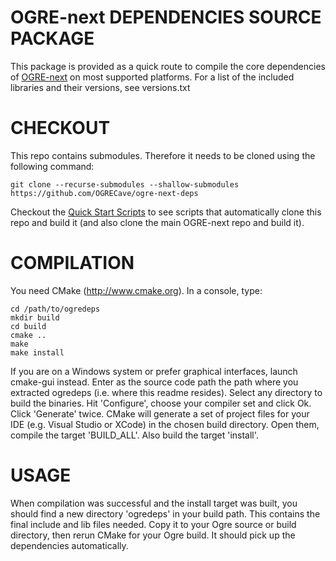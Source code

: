 OGRE-next DEPENDENCIES SOURCE PACKAGE
==================================

This package is provided as a quick route to compile the core
dependencies of [OGRE-next](https://github.com/OGRECave/ogre-next) on most supported
platforms. For a list of the included libraries and their 
versions, see versions.txt

CHECKOUT
========

This repo contains submodules. Therefore it needs to be cloned using the following command:

`git clone --recurse-submodules --shallow-submodules https://github.com/OGRECave/ogre-next-deps`

Checkout the [Quick Start Scripts](https://www.ogre3d.org/download/sdk/sdk-ogre-next) to see scripts
that automatically clone this repo and build it (and also clone the main OGRE-next repo and build it).


COMPILATION
=============

You need CMake (http://www.cmake.org). In a console, type:

```
cd /path/to/ogredeps
mkdir build
cd build
cmake ..
make
make install
```

If you are on a Windows system or prefer graphical interfaces,
launch cmake-gui instead. Enter as the source code path the
path where you extracted ogredeps (i.e. where this readme 
resides). Select any directory to build the binaries. Hit
'Configure', choose your compiler set and click Ok. Click
'Generate' twice. CMake will generate a set of project files
for your IDE (e.g. Visual Studio or XCode) in the chosen build
directory. Open them, compile the target 'BUILD_ALL'. Also build
the target 'install'.

USAGE
=======

When compilation was successful and the install target was built,
you should find a new directory 'ogredeps' in your build path.
This contains the final include and lib files needed. Copy it
to your Ogre source or build directory, then rerun CMake for your
Ogre build. It should pick up the dependencies automatically.
